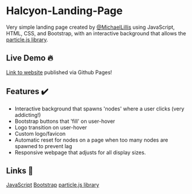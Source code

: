 
# Halcyon-Landing-Page

Very simple landing page created by [@MichaelLillis](https://github.com/MichaelLillis) using JavaScript, HTML, CSS, and Bootstrap, with an interactive background that allows the [particle.js library](https://vincentgarreau.com/particles.js/).

## Live Demo 🔥
[Link to website](https://michaellillis.github.io/Halcyon-Landing-Page/) published via Github Pages!

## Features ✔️
- Interactive background that spawns 'nodes' where a user clicks (very addicting!)
- Bootstrap buttons that 'fill' on user-hover
- Logo transition on user-hover
- Custom logo/favicon
- Automatic reset for nodes on a page when too many nodes are spawned to prevent lag
- Responsive webpage that adjusts for all display sizes.

## Links 🔗
[JavaScript](https://www.javascript.com/)
[Bootstrap](https://getbootstrap.com/)
[particle.js library](https://vincentgarreau.com/particles.js/)
